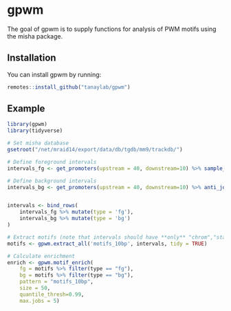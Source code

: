 
gpwm
====

<!-- badges: start -->
<!-- badges: end -->
The goal of gpwm is to supply functions for analysis of PWM motifs using the misha package.

Installation
------------

You can install gpwm by running:

``` r
remotes::install_github("tanaylab/gpwm")
```

Example
-------

``` r
library(gpwm)
library(tidyverse)

# Set misha database
gsetroot("/net/mraid14/export/data/db/tgdb/mm9/trackdb/")

# Define foreground intervals
intervals_fg <- get_promoters(upstream = 40, downstream=10) %>% sample_n(1e4)

# Define background intervals
intervals_bg <- get_promoters(upstream = 40, downstream=10) %>% anti_join(intervals_fg)


intervals <- bind_rows(
    intervals_fg %>% mutate(type = 'fg'),
    intervals_bg %>% mutate(type = 'bg')
)

# Extract motifs (note that intervals should have **only** "chrom","start" and "end" columns)
motifs <- gpwm.extract_all('motifs_10bp', intervals, tidy = TRUE)

# Calculate enrichment
enrich <- gpwm.motif_enrich(
    fg = motifs %>% filter(type == "fg"), 
    bg = motifs %>% filter(type == "bg"), 
    pattern = "motifs_10bp", 
    size = 50, 
    quantile_thresh=0.99, 
    max.jobs = 5)
```
